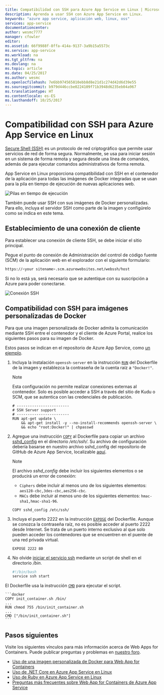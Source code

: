 ```yaml
---
title: Compatibilidad con SSH para Azure App Service en Linux | Microsoft Docs
description: Aprenda a usar SSH con Azure App Service en Linux.
keywords: "azure app service, aplicación web, linux, oss"
services: app-service
documentationcenter: 
author: wesmc7777
manager: cfowler
editor: 
ms.assetid: 66f9988f-8ffa-414a-9137-3a9b15a5573c
ms.service: app-service
ms.workload: na
ms.tgt_pltfrm: na
ms.devlang: na
ms.topic: article
ms.date: 04/25/2017
ms.author: wesmc
ms.openlocfilehash: 7e6bb974565810ebb8d8e21d1c274d42d6d39e55
ms.sourcegitcommit: b979d446ccbe0224109f71b3948d6235eb04a967
ms.translationtype: HT
ms.contentlocale: es-ES
ms.lasthandoff: 10/25/2017
---
```

# <a name="ssh-support-for-azure-app-service-on-linux"></a>Compatibilidad con SSH para Azure App Service en Linux

[Secure Shell (SSH)](https://en.wikipedia.org/wiki/Secure_Shell) es un protocolo de red criptográfico que permite usar servicios de red de forma segura. Normalmente, se usa para iniciar sesión en un sistema de forma remota y segura desde una línea de comandos, además de para ejecutar comandos administrativos de forma remota.

App Service en Linux proporciona compatibilidad con SSH en el contenedor de la aplicación para todas las imágenes de Docker integradas que se usan para la pila en tiempo de ejecución de nuevas aplicaciones web.

![Pilas en tiempo de ejecución](./media/app-service-linux-ssh-support/app-service-linux-runtime-stack.png)

También puede usar SSH con sus imágenes de Docker personalizadas. Para ello, incluya el servidor SSH como parte de la imagen y configúrelo como se indica en este tema.

## <a name="making-a-client-connection"></a>Establecimiento de una conexión de cliente

Para establecer una conexión de cliente SSH, se debe iniciar el sitio principal.

Pegue el punto de conexión de Administración del control de código fuente (SCM) de la aplicación web en el explorador con el siguiente formulario:

```bash
https://<your sitename>.scm.azurewebsites.net/webssh/host
```

Si no lo está ya, será necesario que se autentique con su suscripción a Azure para poder conectarse.

![Conexión SSH](./media/app-service-linux-ssh-support/app-service-linux-ssh-connection.png)

## <a name="ssh-support-with-custom-docker-images"></a>Compatibilidad con SSH para imágenes personalizadas de Docker

Para que una imagen personalizada de Docker admita la comunicación mediante SSH entre el contenedor y el cliente de Azure Portal, realice los siguientes pasos para su imagen de Docker.

Estos pasos se indican en el repositorio de Azure App Service, como [un ejemplo](https://github.com/Azure-App-Service/node/blob/master/6.9.3/).

1. Incluya la instalación `openssh-server` en la instrucción [`RUN`](https://docs.docker.com/engine/reference/builder/#run) del Dockerfile de la imagen y establezca la contraseña de la cuenta raíz a `"Docker!"`.

    > [!NOTE]
    > Esta configuración no permite realizar conexiones externas al contenedor. Solo es posible acceder a SSH a través del sitio de Kudu o SCM, que se autentica con las credenciales de publicación.

    ```docker
    # ------------------------
    # SSH Server support
    # ------------------------
    RUN apt-get update \
        && apt-get install -y --no-install-recommends openssh-server \
        && echo "root:Docker!" | chpasswd
    ```

1. Agregue una instrucción [`COPY`](https://docs.docker.com/engine/reference/builder/#copy) al Dockerfile para copiar un archivo [sshd_config](http://man.openbsd.org/sshd_config) en el directorio */etc/ssh/*. Su archivo de configuración debería basarse en nuestro archivo sshd_config del repositorio de GitHub de Azure App Service, localizable [aquí](https://github.com/Azure-App-Service/node/blob/master/8.2.1/sshd_config).

    > [!NOTE]
    > El archivo *sshd_config* debe incluir los siguientes elementos o se producirá un error de conexión: 
    > * `Ciphers` debe incluir al menos uno de los siguientes elementos: `aes128-cbc,3des-cbc,aes256-cbc`.
    > * `MACs` debe incluir al menos uno de los siguientes elementos: `hmac-sha1,hmac-sha1-96`.

    ```docker
    COPY sshd_config /etc/ssh/
    ```

1. Incluya el puerto 2222 en la instrucción [`EXPOSE`](https://docs.docker.com/engine/reference/builder/#expose) del Dockerfile. Aunque se conozca la contraseña raíz, no es posible acceder al puerto 2222 desde Internet. Se trata de un puerto interno exclusivo al que solo pueden acceder los contenedores que se encuentren en el puente de una red privada virtual.

    ```docker
    EXPOSE 2222 80
    ```

1. No olvide [iniciar el servicio ssh](https://github.com/Azure-App-Service/node/blob/master/6.9.3/startup/init_container.sh) mediante un script de shell en el directorio */bin*.

    ```bash
    #!/bin/bash
    service ssh start
    ```

El Dockerfile usa la instrucción [`CMD`](https://docs.docker.com/engine/reference/builder/#cmd) para ejecutar el script.

    ```docker
    COPY init_container.sh /bin/
    ...
    RUN chmod 755 /bin/init_container.sh
    ...
    CMD ["/bin/init_container.sh"]
    ```

## <a name="next-steps"></a>Pasos siguientes

Visite los siguientes vínculos para más información acerca de Web Apps for Containers. Puede publicar preguntas y problemas en [nuestro foro](https://social.msdn.microsoft.com/forums/azure/home?forum=windowsazurewebsitespreview).

* [Uso de una imagen personalizada de Docker para Web App for Containers](quickstart-custom-docker-image.md)
* [Uso de .NET Core en Azure App Service en Linux](quickstart-dotnetcore.md)
* [Uso de Ruby en Azure App Service en Linux](quickstart-ruby.md)
* [Preguntas más frecuentes sobre Web App for Containers de Azure App Service ](app-service-linux-faq.md)